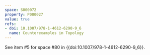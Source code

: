 ```yaml
---
space: S000072
property: P000027
value: true
refs:
- doi: 10.1007/978-1-4612-6290-9_6
  name: Counterexamples in Topology
---
```


See item #5 for space #80 in {{doi:10.1007/978-1-4612-6290-9_6}}.
